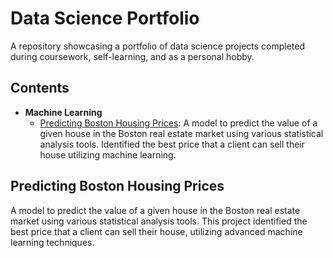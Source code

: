 # Data Science Portfolio

A repository showcasing a portfolio of data science projects completed during coursework, self-learning, and as a personal hobby.

## Contents

- **Machine Learning**
  - [Predicting Boston Housing Prices](#predicting-boston-housing-prices): A model to predict the value of a given house in the Boston real estate market using various statistical analysis tools. Identified the best price that a client can sell their house utilizing machine learning.

## Predicting Boston Housing Prices

A model to predict the value of a given house in the Boston real estate market using various statistical analysis tools. This project identified the best price that a client can sell their house, utilizing advanced machine learning techniques.
